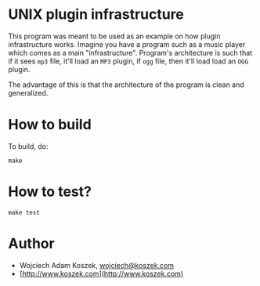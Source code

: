 # UNIX plugin infrastructure

This program was meant to be used as an example on how
plugin infrastructure works. Imagine you have a program
such as a music player which comes as a main "infrastructure".
Program's architecture is such that if it sees `mp3` file,
it'll load an `MP3` plugin, if `ogg` file, then it'll load
load an `OGG` plugin.

The advantage of this is that the architecture of the program
is clean and generalized.

# How to build

To build, do:

	make

# How to test?

	make test

# Author

- Wojciech Adam Koszek, [wojciech@koszek.com](mailto:wojciech@koszek.com)
- [http://www.koszek.com](http://www.koszek.com)
